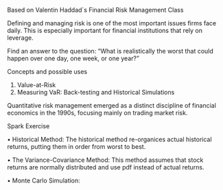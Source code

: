 Based on Valentin Haddad´s Financial Risk Management Class

Defining and managing risk is one of the most important issues firms face daily. This is especially important for financial institutions that rely on leverage.

Find an answer to the question:
“What is realistically the worst that could happen over one day, one week, or one year?”

Concepts and possible uses

1) Value-at-Risk
2) Measuring VaR: Back-testing and Historical Simulations

Quantitative risk management emerged as a distinct discipline of financial economics in the 1990s,
focusing mainly on trading market risk.

Spark Exercise

• Historical Method: The historical method re-organices actual historical returns, putting them in order from worst to best.

• The Variance-Covariance Method: This method assumes that stock returns are normally distributed and use pdf instead of actual returns.

• Monte Carlo Simulation: 
